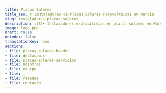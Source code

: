 ```yaml
---
title: Placas Solares
title_seo: ᐅ Instaladores de Placas Solares Fotovoltaicas en Murcia
slug: instaladores-placas-solares
description: llll➤ Instaladores especialistas en placas solares en Murcia. Soluciones sostenibles y eficientes. Mejores técnicas y precios competitivos ✅ ¡Contáctanos!
image: logo.png
draft: false
noindex: false
translationKey: home
sections:
- file: placas-solares-header
- file: destacamos
- file: placas-solares-servicios
- file: nosotros
- file: equipo
- file: _
- file: resenas
- file: contacto
---
```


